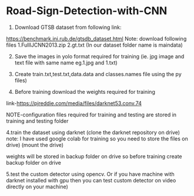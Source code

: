 # Road-Sign-Detection-with-CNN

1. Download GTSB dataset from following link:

https://benchmark.ini.rub.de/gtsdb_dataset.html
Note:
  download following files
	1.FullIJCNN2013.zip
	2.gt.txt
(In our dataset folder name is maindata)

2. Save the images in yolo format required for training
(ie. jpg image and text file with same name eg.1.jpg and 1.txt)

3. Create train.txt,test.txt,data.data and classes.names file using the py files)

4. Before training download the weights required for training

link-https://pjreddie.com/media/files/darknet53.conv.74

NOTE-configuration files required for training and testing are stored in training and testing folder

4.train the dataset using darknet
(clone the darknet repository on drive)
note:
I have used google colab for training so you need to store the files on drive)
(mount the drive)

weights will be stored in backup folder on drive so before training create backup folder on drive

5.test the custom detector using opencv.
Or if you have machine with darknet installed with gpu
then you can test custom detector on video directly on your machine)




